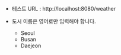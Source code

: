 - 테스트 URL : http://localhost:8080/weather

- 도시 이름은 영어로만 입력해야 합니다.
  - Seoul
  - Busan
  - Daejeon

